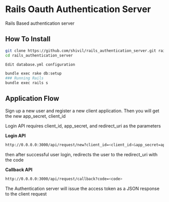 Rails Oauth Authentication Server
=========
 Rails Based authentication server



How To Install
--------------

```sh
git clone https://github.com/shivil/rails_authentication_server.git rails_authentication_server
cd rails_authentication_server

Edit database.yml configuration

bundle exec rake db:setup
### Running Rails
bundle exec rails s
```

Application Flow
---

Sign up a new user and register a new client application. Then you will get the new app_secret, client_id

Login API requires client_id, app_secret, and redirect_uri as the parameters

**Login API**
```sh
http://0.0.0.0:3000/api/request/new?client_id=<client_id>&app_secret=app_secret&redirect_uri=<url>
```
then after successful user login,  redirects the user to the redirect_uri with the code


**Callback API**
```sh
http://0.0.0.0:3000/api/request/callback?code=<code>
```
The Authentication server will issue the access token as a JSON response to the client request 











    